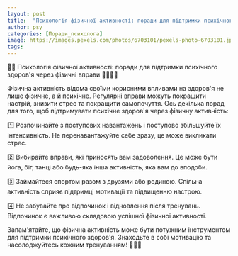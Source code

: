 ```yaml
---
layout: post
title:  "Психологія фізичної активності: поради для підтримки психічного здоров'я через фізичні вправи."
author: psy
categories: [Поради_психолога]
image: https://images.pexels.com/photos/6703101/pexels-photo-6703101.jpeg?auto=compress&cs=tinysrgb&fit=crop&h=627&w=1200
tags: 
---
```


🧠💪 Психологія фізичної активності: поради для підтримки психічного здоров'я через фізичні вправи 🏋️‍♂️🧘‍♀️

Фізична активність відома своїми корисними впливами на здоров'я не лише фізичне, а й психічне. Регулярні вправи можуть покращити настрій, знизити стрес та покращити самопочуття. Ось декілька порад для того, щоб підтримувати психічне здоров'я через фізичну активність:

1️⃣ Розпочинайте з поступових навантажень і поступово збільшуйте їх інтенсивність. Не перенавантажуйте себе зразу, це може викликати стрес.

2️⃣ Вибирайте вправи, які приносять вам задоволення. Це може бути йога, біг, танці або будь-яка інша активність, яка вам до вподоби.

3️⃣ Займайтеся спортом разом з друзями або родиною. Спільна активність сприяє підтримці мотивації та підвищенню настрою.

4️⃣ Не забувайте про відпочинок і відновлення після тренувань. Відпочинок є важливою складовою успішної фізичної активності.

Запам'ятайте, що фізична активність може бути потужним інструментом для підтримки психічного здоров'я. Знаходьте в собі мотивацію та насолоджуйтесь кожним тренуванням! 💪🧠🌟


